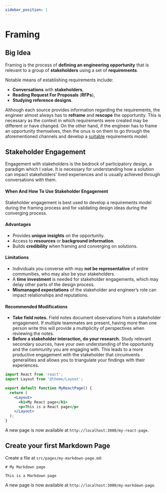 ```yaml
---
sidebar_position: 1
---
```


# Framing

## Big Idea

Framing is the process of **defining an engineering opportunity** that is relevant to a group of **stakeholders** using a set of **requirements**. 

Notable means of establishing requirements include: 
* **Conversations** with **stakeholders**, 
* **Reading Request For Proposals** (**RFPs**),
* **Studying reference designs**.

Although each source provides information regarding the requirements, the engineer almost always has to **reframe** and **rescope** the opportunity. This is necessary as the context in which requirements were created may be different or have changed. On the other hand, if the engineer has to frame an opportunity themselves, then the onus is on them to go through the aforementioned channels and develop a [suitable](/docs/tutorial-basics/suitable-requirements.md) requirements model. 

## Stakeholder Engagement

Engagement with stakeholders is the bedrock of participatory design, a paradigm which I value.  It is necessary for understanding how a solution can impact stakeholders’ lived experiences and is usually achieved through conversations with them.

#### When And How To Use Stakeholder Engagement

Stakeholder engagement is best used to develop a requirements model during the framing process and for validating design ideas during the converging process. 

#### Advantages

* Provides **unique insights** on the opportunity.
* Access to **resources** or **background information**. 
* Builds **credibility** when framing and converging on solutions.

#### Limitations

* Individuals you converse with may **not be representative** of entire communities, who may also be your stakeholders.
* A **time investment** is needed for stakeholder engagements, which may delay other parts of the design process.
* **Mismanaged expectations** of the stakeholder and engineer’s role can impact relationships and reputations.

#### Recommended Modifications

* **Take field notes.** Field notes document observations from a stakeholder engagement. If multiple teammates are present, having more than one person write this will provide a multiplicity of perspectives when reviewing the notes. 
* **Before a stakeholder interaction, do your research.** Study relevant secondary sources, have your own understanding of the opportunity and the community you are engaging with. This leads to a more productive engagement with the stakeholder that circumvents generalities and allows you to triangulate your findings with their experiences. 


```jsx title="src/pages/my-react-page.js"
import React from 'react';
import Layout from '@theme/Layout';

export default function MyReactPage() {
  return (
    <Layout>
      <h1>My React page</h1>
      <p>This is a React page</p>
    </Layout>
  );
}
```

A new page is now available at `http://localhost:3000/my-react-page`.

## Create your first Markdown Page

Create a file at `src/pages/my-markdown-page.md`:

```mdx title="src/pages/my-markdown-page.md"
# My Markdown page

This is a Markdown page
```

A new page is now available at `http://localhost:3000/my-markdown-page`.


<!-- Add **Markdown or React** files to `src/pages` to create a **standalone page**:

- `src/pages/index.js` -> `localhost:3000/`
- `src/pages/foo.md` -> `localhost:3000/foo`
- `src/pages/foo/bar.js` -> `localhost:3000/foo/bar` -->
